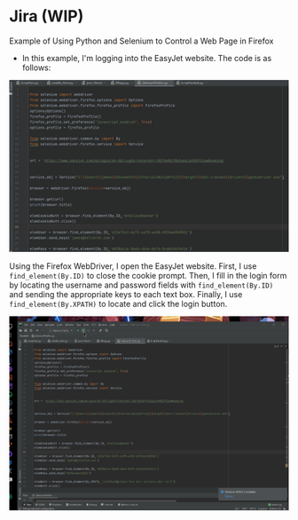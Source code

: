 
# Jira (WIP)

Example of Using Python and Selenium to Control a Web Page in Firefox

* In this example, I'm logging into the EasyJet website. The code is as follows:

![Screenshot_1](https://github.com/JamesDevTest/JamesDevTest/blob/main/Examples/Python%20Selenium/Animation1.gif)

Using the Firefox WebDriver, I open the EasyJet website. First, I use `find_element(By.ID)` to close the cookie prompt. Then, I fill in the login form by locating the username and password fields with `find_element(By.ID)` and sending the appropriate keys to each text box. Finally, I use `find_element(By.XPATH)` to locate and click the login button.

![Screenshot_2](https://github.com/JamesDevTest/JamesDevTest/blob/main/Examples/Python%20Selenium/Animation2.gif)
